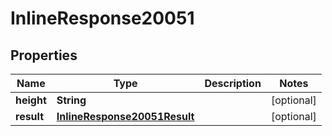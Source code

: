 
# InlineResponse20051

## Properties
Name | Type | Description | Notes
------------ | ------------- | ------------- | -------------
**height** | **String** |  |  [optional]
**result** | [**InlineResponse20051Result**](InlineResponse20051Result.md) |  |  [optional]



